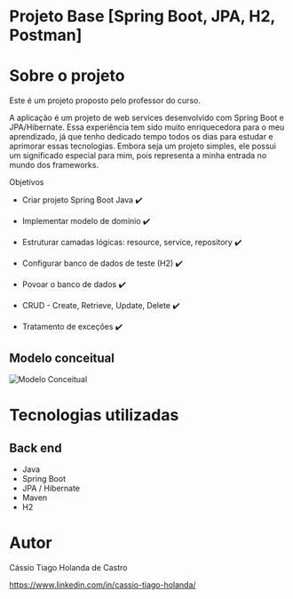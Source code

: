# Projeto Base [Spring Boot, JPA, H2, Postman]

# Sobre o projeto

Este é um projeto proposto pelo professor do curso.

A aplicação é um projeto de web services desenvolvido com Spring Boot e JPA/Hibernate. Essa experiência tem sido muito enriquecedora para o meu aprendizado, já que tenho dedicado tempo todos os dias para estudar e aprimorar essas tecnologias. Embora seja um projeto simples, ele possui um significado especial para mim, pois representa a minha entrada no mundo dos frameworks.

Objetivos 
- Criar projeto Spring Boot Java :heavy_check_mark:

- Implementar modelo de domínio :heavy_check_mark:

- Estruturar camadas lógicas: resource, service, repository :heavy_check_mark:

- Configurar banco de dados de teste (H2) :heavy_check_mark:

- Povoar o banco de dados :heavy_check_mark:

- CRUD - Create, Retrieve, Update, Delete :heavy_check_mark:

- Tratamento de exceções :heavy_check_mark:

## Modelo conceitual
![Modelo Conceitual](https://github.com/slnntk/Projeto-Base/blob/pre-merge/ModeloConceitual.png)

# Tecnologias utilizadas
## Back end
- Java
- Spring Boot
- JPA / Hibernate
- Maven
- H2

# Autor

Cássio Tiago Holanda de Castro

https://www.linkedin.com/in/cassio-tiago-holanda/

